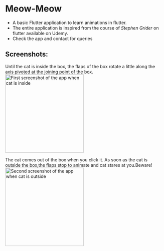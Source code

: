 # Meow-Meow

* A basic Flutter application to learn animations in flutter.
* The entire application is inspired from the course of *Stephen Grider* on flutter available on Udemy.
* Check the app and contact for queries 

## Screenshots:

Until the cat is inside the box, the flaps of the box rotate a little along the axis pivoted at the joining point of the box.
<img src="screenshots/Screenshot_1" width = 250 alt ="First screenshot of the app when cat is inside">

The cat comes out of the box when you click it.
As soon as the cat is outside the box,the flaps stop to animate and cat stares at you.Beware!
<img src="screenshots/Screenshot_2" width = 250 alt ="Second screenshot of the app when cat is outside">
